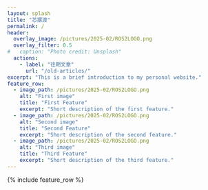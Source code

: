 ```yaml
---
layout: splash
title: "芯摆渡"
permalink: /
header:
  overlay_image: /pictures/2025-02/ROS2LOGO.png
  overlay_filter: 0.5
#   caption: "Photo credit: Unsplash"
  actions:
    - label: "往期文章"
      url: "/old-articles/"
excerpt: "This is a brief introduction to my personal website."
feature_row:
  - image_path: /pictures/2025-02/ROS2LOGO.png
    alt: "First image"
    title: "First Feature"
    excerpt: "Short description of the first feature."
  - image_path: /pictures/2025-02/ROS2LOGO.png
    alt: "Second image"
    title: "Second Feature"
    excerpt: "Short description of the second feature."
  - image_path: /pictures/2025-02/ROS2LOGO.png
    alt: "Third image"
    title: "Third Feature"
    excerpt: "Short description of the third feature."
---
```



{% include feature_row %}
<!-- 
  - image_path: /assets/images/mm-customizable-feature.png
    alt: "customizable"
    title: "Super customizable"
    excerpt: "Everything from the menus, sidebars, comments, and more can be configured or set with YAML Front Matter."
    url: "/docs/configuration/"
    btn_class: "btn--primary"
    btn_label: "Learn more"
  - image_path: /assets/images/mm-responsive-feature.png
    alt: "fully responsive"
    title: "Responsive layouts"
    excerpt: "Built with HTML5 + CSS3. All layouts are fully responsive with helpers to augment your content."
    url: "/docs/layouts/"
    btn_class: "btn--primary"
    btn_label: "Learn more"
  - image_path: /assets/images/mm-free-feature.png
    alt: "100% free"
    title: "100% free"
    excerpt: "Free to use however you want under the MIT License. Clone it, fork it, customize it... whatever!"
    url: "/docs/license/"
    btn_class: "btn--primary"
    btn_label: "Learn more"      
    -->